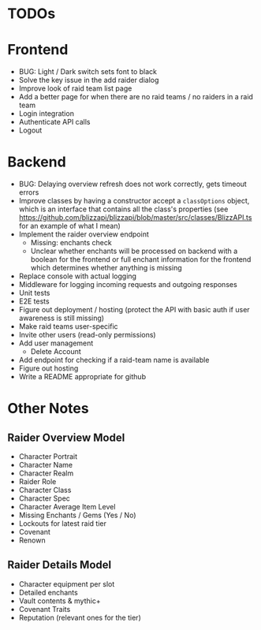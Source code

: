 # TODOs

# Frontend

- BUG: Light / Dark switch sets font to black
- Solve the key issue in the add raider dialog
- Improve look of raid team list page
- Add a better page for when there are no raid teams / no raiders in a raid team
- Login integration
- Authenticate API calls
- Logout

# Backend

- BUG: Delaying overview refresh does not work correctly, gets timeout errors
- Improve classes by having a constructor accept a `classOptions` object, which is an interface that contains all the class's properties (see https://github.com/blizzapi/blizzapi/blob/master/src/classes/BlizzAPI.ts for an example of what I mean)
- Implement the raider overview endpoint
  - Missing: enchants check
  - Unclear whether enchants will be processed on backend with a boolean for the frontend or full enchant information for the frontend which determines whether anything is missing
- Replace console with actual logging
- Middleware for logging incoming requests and outgoing responses
- Unit tests
- E2E tests
- Figure out deployment / hosting (protect the API with basic auth if user awareness is still missing)
- Make raid teams user-specific
- Invite other users (read-only permissions)
- Add user management
  - Delete Account
- Add endpoint for checking if a raid-team name is available
- Figure out hosting
- Write a README appropriate for github

# Other Notes

## Raider Overview Model

- Character Portrait
- Character Name
- Character Realm
- Raider Role
- Character Class
- Character Spec
- Character Average Item Level
- Missing Enchants / Gems (Yes / No)
- Lockouts for latest raid tier
- Covenant
- Renown

## Raider Details Model

- Character equipment per slot
- Detailed enchants
- Vault contents & mythic+
- Covenant Traits
- Reputation (relevant ones for the tier)
